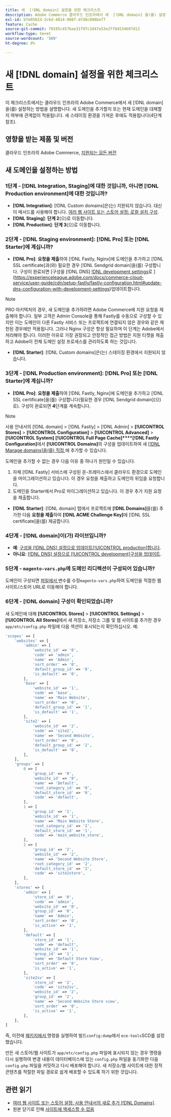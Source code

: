 ```yaml
---
title: 새  [!DNL domain] 설정을 위한 체크리스트
description: Adobe Commerce 클라우드 인프라에서 새  [!DNL domain] 을(를) 설정하는 방법에 대한 검사 목록입니다.
exl-id: bfe0582d-2c6d-4814-908f-dfd8c898bef7
feature: Cache
source-git-commit: 79195c457bae31f97c2d47e53e2ff84534697d13
workflow-type: tm+mt
source-wordcount: '569'
ht-degree: 0%

---
```


# 새 [!DNL domain] 설정을 위한 체크리스트

이 체크리스트에서는 클라우드 인프라의 Adobe Commerce에서 새 [!DNL domain]을(를) 설정하는 방법을 설명합니다. 새 도메인을 추가할지 또는 현재 도메인을 대체할지 여부에 관계없이 적용됩니다. 새 스테이징 환경을 가져온 후에도 적용됩니다(4단계 참조).

## 영향을 받는 제품 및 버전

클라우드 인프라의 Adobe Commerce, [지원되는 모든 버전](https://www.adobe.com/content/dam/cc/en/legal/terms/enterprise/pdfs/Adobe-Commerce-Software-Lifecycle-Policy.pdf)

## 새 도메인을 설정하는 방법

### 1단계 - [!DNL Integration, Staging]에 대한 것입니까, 아니면 [!DNL Production environment]에 대한 것입니까?

* **[!DNL Integration]**: [!DNL Custom domains]은(는) 지원되지 않습니다. 대신 이 메서드를 사용해야 합니다. [여러 웹 사이트 또는 스토어 설정: 로컬 설치 구성](https://experienceleague.adobe.com/docs/commerce-cloud-service/user-guide/configure-store/multiple-sites.html#add-new-domains).
* **[!DNL Staging]**: **단계 2**(으)로 이동합니다.
* **[!DNL Production]**: **단계 3**(으)로 이동합니다.

### 2단계 - [!DNL Staging environment]: [!DNL Pro] 또는 [!DNL Starter]에 계십니까?

* **[!DNL Pro]**: **요청을 제출**&#x200B;하여 [!DNL Fastly, Nginx]에 도메인을 추가하고 [!DNL SSL certificate]과(와) 필요한 경우 [!DNL Sendgrid domain]을(를) 구성합니다. 구성이 완료되면 [구성을  [!DNL DNS]  [!DNL development settings](으)로 ](https://experienceleague.adobe.com/docs/commerce-cloud-service/user-guide/cdn/setup-fastly/fastly-configuration.html#update-dns-configuration-with-development-settings)업데이트합니다.

>[!NOTE]
>
>PRO 아키텍처의 경우, 새 도메인을 추가하려면 Adobe Commerce에 지원 요청을 제출해야 합니다. 일부 고객은 Admin Console을 통해 Fastly를 수동으로 구성할 수 있지만 이는 도메인이 다른 Fastly 서비스 또는 프로젝트에 연결되지 않은 경우와 같은 제한된 경우에만 적용됩니다. 그러나 Nginx 구성은 항상 필요하며 이 단계는 Adobe에서 처리해야 합니다. 이러한 이유로 가장 권장되고 안정적인 접근 방법은 지원 티켓을 제출하고 Adobe이 전체 도메인 설정 프로세스를 관리하도록 하는 것입니다.


* **[!DNL Starter]**: [!DNL Custom domains]은(는) 스테이징 환경에서 지원되지 않습니다.

### 3단계 - [!DNL Production environment]: [!DNL Pro] 또는 [!DNL Starter]에 계십니까?

* **[!DNL Pro]**: **요청을 제출**&#x200B;하여 [!DNL Fastly, Nginx]에 도메인을 추가하고 [!DNL SSL certificate]을(를) 구성합니다(필요한 경우 [!DNL Sendgrid domain]&#x200B;(으)로). 구성이 완료되면 **4**&#x200B;단계를 계속합니다.

>[!NOTE]
>
>사용 안내서의 [!DNL domain] > [!DNL Fastly] > [!DNL Admin] > **[!UICONTROL Stores]** > **[!UICONTROL Configuration]** > **[!UICONTROL Advanced]** > **[!UICONTROL System]** **[!UICONTROL Full Page Cache]****[!DNL Fastly Configuration]**&#x200B;에서 **[!UICONTROL Domains]**&#x200B;의 구성을 업데이트하여 새 [[!DNL Manage domains]을(를) 직접 ](https://experienceleague.adobe.com/docs/commerce-cloud-service/user-guide/cdn/setup-fastly/fastly-custom-cache-configuration.html#manage-domains)에 추가할 수 있습니다.
>
>
>도메인을 추가할 수 없는 경우 다음 이유 중 하나가 원인일 수 있습니다.
>
>1. 자체 [!DNL Fastly] 서비스에 구성된 온-프레미스에서 클라우드 환경으로 도메인을 마이그레이션하고 있습니다. 이 경우 요청을 제출하고 도메인의 위임을 요청합니다.
>1. 도메인을 Starter에서 Pro로 마이그레이션하고 있습니다. 이 경우 추가 지원 요청을 제출합니다.

* **[!DNL Starter]**: [!DNL domain] 탭에서 프로젝트에 **[!DNL Domains]**&#x200B;을(를) 추가한 다음 **요청을 제출**&#x200B;하여 **[!DNL ACME Challenge Key]**&#x200B;에 [!DNL SSL certificate]을(를) 제공합니다.

### 4단계 - [!DNL domain]이(가) 라이브입니까?

* **예**: [구성을  [!DNL DNS]  설정으로 업데이트[!UICONTROL production]합니다](https://experienceleague.adobe.com/docs/commerce-cloud-service/user-guide/launch/checklist.html#update-dns-configuration-with-production-settings).
* **아니요**: [ [!DNL DNS]  설정으로 [!UICONTROL development]구성을 업데이트](https://experienceleague.adobe.com/docs/commerce-cloud-service/user-guide/cdn/setup-fastly/fastly-configuration.html#update-dns-configuration-with-development-settings).

### 5단계 - `magento-vars.php`에 도메인 리디렉션이 구성되어 있습니까?

도메인이 구성되면 [ 파일에서 ](https://experienceleague.adobe.com/en/docs/commerce-on-cloud/user-guide/configure-store/multiple-sites#modify-variables)변수를 수정`magento-vars.php`하여 도메인을 적절한 웹 사이트/스토어 URL로 이동해야 합니다.

### 6단계 - [!DNL domain] 구성이 확인되었습니까?

새 도메인에 대해 **[!UICONTROL Stores]** > **[!UICONTROL Settings]** > **[!UICONTROL All Stores]**&#x200B;에서 새 저장소, 저장소 그룹 및 웹 사이트를 추가한 경우 `app/etc/config.php` 파일에 다음 섹션이 표시되는지 확인하십시오. 예:

```php
'scopes' => [
    'websites' => [
        'admin' => [
            'website_id' => '0',
            'code' => 'admin',
            'name' => 'Admin',
            'sort_order' => '0',
            'default_group_id' => '0',
            'is_default' => '0',
        ],
        'base' => [
            'website_id' => '1',
            'code' => 'base',
            'name' => 'Main Website',
            'sort_order' => '0',
            'default_group_id' => '1',
            'is_default' => '1',
        ],
        'site2' => [
            'website_id' => '2',
            'code' => 'site2',
            'name' => 'Second Website',
            'sort_order' => '0',
            'default_group_id' => '2',
            'is_default' => '0',
        ],
    ],
    'groups' => [
        0 => [
            'group_id' => '0',
            'website_id' => '0',
            'name' => 'Default',
            'root_category_id' => '0',
            'default_store_id' => '0',
            'code' => 'default',
        ],
        1 => [
            'group_id' => '1',
            'website_id' => '1',
            'name' => 'Main Website Store',
            'root_category_id' => '2',
            'default_store_id' => '1',
            'code' => 'main_website_store',
        ],
        2 => [
            'group_id' => '2',
            'website_id' => '2',
            'name' => 'Second Website Store',
            'root_category_id' => '2',
            'default_store_id' => '2',
            'code' => 'site2store',
        ],
    ],
    'stores' => [
        'admin' => [
            'store_id' => '0',
            'code' => 'admin',
            'website_id' => '0',
            'group_id' => '0',
            'name' => 'Admin',
            'sort_order' => '0',
            'is_active' => '1',
        ],
        'default' => [
            'store_id' => '1',
            'code' => 'default',
            'website_id' => '1',
            'group_id' => '1',
            'name' => 'Default Store View',
            'sort_order' => '0',
            'is_active' => '1',
        ],
        'site2sv' => [
            'store_id' => '2',
            'code' => 'site2sv',
            'website_id' => '2',
            'group_id' => '2',
            'name' => 'Second Website Store view',
            'sort_order' => '0',
            'is_active' => '1',
        ],
    ],
]
```

즉, 이전에 [ 패키지에서 ](https://experienceleague.adobe.com/en/docs/commerce-on-cloud/user-guide/develop/deploy/static-content#setting-the-scd-on-build) 명령을 실행하여 빌드`config:dump`에서 `ece-tools`SCD를 설정했습니다.

만든 새 스토어/웹 사이트가 `app/etc/config.php` 파일에 표시되지 않는 경우 명령을 다시 실행하여 변경 내용이 데이터베이스에 있는 `config.php` 파일을 동기화한 다음 `config.php` 파일을 커밋하고 다시 배포해야 합니다. 새 저장소/웹 사이트에 대한 정적 콘텐츠를 적절한 파일 경로로 쉽게 배포할 수 있도록 하기 위한 것입니다.

## 관련 읽기

* [여러 웹 사이트 또는 스토어 설정: 사용 안내서의 새로 추가 [!DNL Domains]](https://experienceleague.adobe.com/docs/commerce-cloud-service/user-guide/configure-store/multiple-sites.html#add-new-domains).
* 원본 닫기로 인해 [사이트에 액세스할 수 없음](https://experienceleague.adobe.com/en/docs/experience-cloud-kcs/kbarticles/ka-26856)

